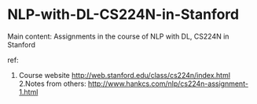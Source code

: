 # NLP-with-DL-CS224N-in-Stanford
Main content: 
Assignments in the course of NLP with DL,  CS224N in Stanford

ref:
1. Course website
http://web.stanford.edu/class/cs224n/index.html
2.Notes from others: 
http://www.hankcs.com/nlp/cs224n-assignment-1.html

